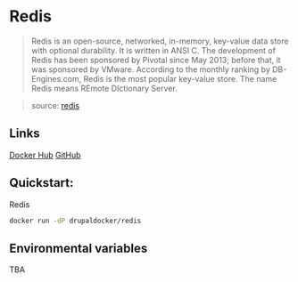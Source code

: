 # Redis

> Redis is an open-source, networked, in-memory, key-value data store with optional durability. It is written in ANSI C. The development of Redis has been sponsored by Pivotal since May 2013; before that, it was sponsored by VMware. According to the monthly ranking by DB-Engines.com, Redis is the most popular key-value store. The name Redis means REmote DIctionary Server.

> source: [redis](https://hub.docker.com/_/redis/)

## Links

[Docker Hub](https://hub.docker.com/r/drupaldocker/redis)
[GitHub](https://github.com/drupal-docker/redis)

## Quickstart:

Redis
```bash
docker run -dP drupaldocker/redis
```

## Environmental variables

TBA
